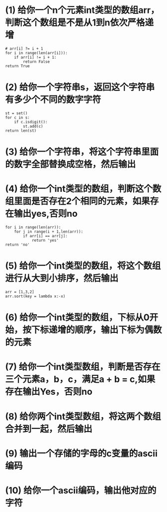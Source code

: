 
# (1) 给你一个n个元素int类型的数组arr，判断这个数组是不是从1到n依次严格递增
    # arr[i] ?= i + 1
    for i in range(len(arr[i])):
        if arr[i] != i + 1:
            return False
    return True
# (2) 给你一个字符串s，返回这个字符串有多少个不同的数字字符
    st = set()
    for c in s:
        if c.isdigit():
            st.add(c)
    return len(st)
# (3) 给你一个字符串，将这个字符串里面的数字全部替换成空格，然后输出
    
# (4) 给你一个int类型的数组，判断这个数组里面是否存在2个相同的元素，如果存在输出yes,否则no
    for i in range(len(arr)):
        for j in range(i + 1,len(arr)):
            if arr[i] == arr[j]:
                return 'yes'
    return 'no'
# (5) 给你一个int类型的数组，将这个数组进行从大到小排序，然后输出
    arr = [1,3,2]
    arr.sort(key = lambda x:-x)
# (6) 给你一个int类型的数组，下标从0开始，按下标递增的顺序，输出下标为偶数的元素
    
# (7) 给你一个int类型数组，判断是否存在三个元素a，b，c，满足a + b = c,如果存在输出Yes，否则no
    
# (8) 给你两个int类型数组，将这两个数组合并到一起，然后输出
    
# (9) 输出一个存储的字母的c变量的ascii编码

# (10) 给你一个ascii编码，输出他对应的字符